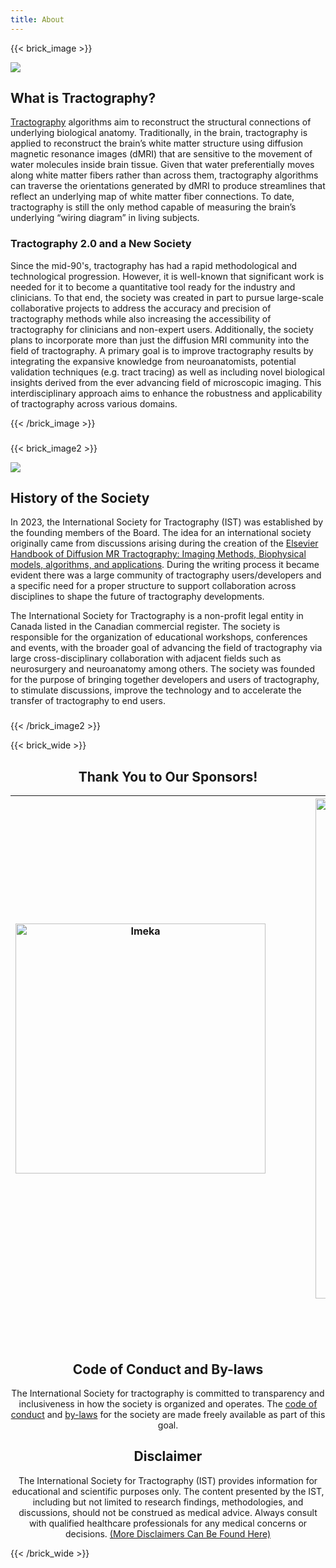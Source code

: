 ```yaml
---
title: About
---
```

{{< brick_image >}}

![](/uploads/tractograms/CST_3D_overlay.png)



## What is Tractography?

<a href="https://en.wikipedia.org/wiki/Tractography">Tractography</a> algorithms aim to reconstruct the structural connections of underlying biological anatomy. Traditionally, in the brain, tractography is applied to reconstruct the brain’s white matter structure using diffusion magnetic resonance images (dMRI) that are sensitive to the movement of water molecules inside brain tissue. Given that water preferentially moves along white matter fibers rather than across them, tractography algorithms can traverse the orientations generated by dMRI to produce streamlines that reflect an underlying map of white matter fiber connections. To date, tractography is still the only method capable of measuring the brain’s underlying “wiring diagram” in living subjects.

<h3> Tractography 2.0 and a New Society </h3>

Since the mid-90's, tractography has had a rapid methodological and technological progression. However, it is well-known that significant work is needed for it to become a quantitative tool ready for the industry and clinicians. To that end, the society was created in part to pursue large-scale collaborative projects to address the accuracy and precision of tractography methods while also increasing the accessibility of tractography for clinicians and non-expert users. Additionally, the society plans to incorporate more than just the diffusion MRI community into the field of tractography. A primary goal is to improve tractography results by integrating the expansive knowledge from neuroanatomists, potential validation techniques (e.g. tract tracing) as well as including novel biological insights derived from the ever advancing field of microscopic imaging. This interdisciplinary approach aims to enhance the robustness and applicability of tractography across various domains.

{{< /brick_image >}}
<h3 id="anchor1"></h3>
{{< brick_image2 >}}

![](/uploads/tractograms/PLI_HIST.png)



## History of the Society

In 2023, the International Society for Tractography (IST) was established by the founding members of the Board. The idea for an international society originally came from discussions arising during the creation of the <a href="https://shop.elsevier.com/books/handbook-of-diffusion-mr-tractography/acqua/978-0-12-818894-1">Elsevier Handbook of Diffusion MR Tractography: Imaging Methods, Biophysical models, algorithms, and applications</a>. During the writing process it became evident there was a large community of tractography users/developers and a specific need for a proper structure to support collaboration across disciplines to shape the future of tractography developments.

The International Society for Tractography is a non-profit legal entity in Canada listed in the Canadian commercial register.  The society is responsible for the organization of educational workshops, conferences and events, with the broader goal of advancing the field of tractography via large cross-disciplinary collaboration with adjacent fields such as neurosurgery and neuroanatomy among others. The society was founded for the purpose of bringing together developers and users of tractography, to stimulate discussions, improve the technology and to accelerate the transfer of tractography to end users.

<h3 id="anchor2"></h3>
{{< /brick_image2 >}}

{{< brick_wide >}}
<center>

## Thank You to Our Sponsors!
|<a href="https://imeka.ca/" rel="IMEKA imaging what matters" target="_blank"><img src="/uploads/photos/imeka-black.png" alt="Imeka"  height="auto" width=400 ></a> |&emsp;&emsp;&emsp;| <a href="https://sts.u-bordeaux.fr/rri-impact" rel="IMaging for Precision medicine within A Collaborative Translational program" target="_blank"><img src="/uploads/photos/logo_IMPACT.png" alt="IMPACT"  height="auto" width=800></a> |&emsp;&emsp;&emsp;| <a href="https://skope.swiss/" rel="Skope: Your Partner in Scientific MR Imaging" target="_blank"><img src="/uploads/photos/Skope_PNG.png" alt="Skope"  width=400 height="auto" width="auto"></a>|
|:--------:|:------:|:-----:|:------:|:-----:|
<br>
<br>
<br>

<h3 id="anchor3"></h3>

## Code of Conduct and By-laws

The International Society for tractography is committed to transparency and inclusiveness in how the society is organized and operates. The <a href="/uploads/pdfs/Code_of_conduct_IST2024.pdf" target="_blank">code of conduct</a> and <a href="/uploads/pdfs/bylaws_IST2024.pdf" target="_blank">by-laws</a> for the society are made freely available as part of this goal.

<h3 id="anchor4"></h3>

## Disclaimer

The International Society for Tractography (IST) provides information for educational
and scientific purposes only. The content presented by the IST, including but not
limited to research findings, methodologies, and discussions, should not be
construed as medical advice. Always consult with qualified healthcare professionals
for any medical concerns or decisions. <a href="/uploads/pdfs/Disclaimers_for_IST.pdf" target="_blank">(More Disclaimers Can Be Found Here)</a>

</center>

{{< /brick_wide >}}
